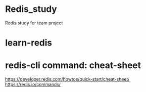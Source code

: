 # Redis_study
Redis study for team project

# learn-redis

# redis-cli command: cheat-sheet
https://developer.redis.com/howtos/quick-start/cheat-sheet/
https://redis.io/commands/
